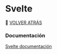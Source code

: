 # Svelte
🚀 [VOLVER ATRÁS](https://github.com/guides4all/Ruta-FrontEnd)

### Documentación
[Svelte documentación](https://svelte.dev/docs)
